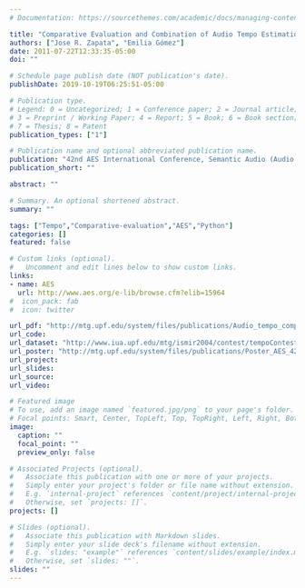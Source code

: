 ```yaml
---
# Documentation: https://sourcethemes.com/academic/docs/managing-content/

title: "Comparative Evaluation and Combination of Audio Tempo Estimation Approaches"
authors: ["Jose R. Zapata", "Emilia Gómez"]
date: 2011-07-22T12:33:35-05:00
doi: ""

# Schedule page publish date (NOT publication's date).
publishDate: 2019-10-19T06:25:51-05:00

# Publication type.
# Legend: 0 = Uncategorized; 1 = Conference paper; 2 = Journal article;
# 3 = Preprint / Working Paper; 4 = Report; 5 = Book; 6 = Book section;
# 7 = Thesis; 8 = Patent
publication_types: ["1"]

# Publication name and optional abbreviated publication name.
publication: "42nd AES International Conference, Semantic Audio (Audio Engineering Society), P.198-207, Ilmenau, Germany."
publication_short: ""

abstract: ""

# Summary. An optional shortened abstract.
summary: ""

tags: ["Tempo","Comparative-evaluation","AES","Python"]
categories: []
featured: false

# Custom links (optional).
#   Uncomment and edit lines below to show custom links.
links:
- name: AES
  url: http://www.aes.org/e-lib/browse.cfm?elib=15964
#  icon_pack: fab
#  icon: twitter

url_pdf: "http://mtg.upf.edu/system/files/publications/Audio_tempo_comparison_Zapata_Gomez.pdf"
url_code:
url_dataset: "http://www.iua.upf.edu/mtg/ismir2004/contest/tempoContest/data3.tar.gz"
url_poster: "http://mtg.upf.edu/system/files/publications/Poster_AES_42_Tempo_comparison_2011.pdf"
url_project:
url_slides:
url_source:
url_video:

# Featured image
# To use, add an image named `featured.jpg/png` to your page's folder. 
# Focal points: Smart, Center, TopLeft, Top, TopRight, Left, Right, BottomLeft, Bottom, BottomRight.
image:
  caption: ""
  focal_point: ""
  preview_only: false

# Associated Projects (optional).
#   Associate this publication with one or more of your projects.
#   Simply enter your project's folder or file name without extension.
#   E.g. `internal-project` references `content/project/internal-project/index.md`.
#   Otherwise, set `projects: []`.
projects: []

# Slides (optional).
#   Associate this publication with Markdown slides.
#   Simply enter your slide deck's filename without extension.
#   E.g. `slides: "example"` references `content/slides/example/index.md`.
#   Otherwise, set `slides: ""`.
slides: ""
---
```

